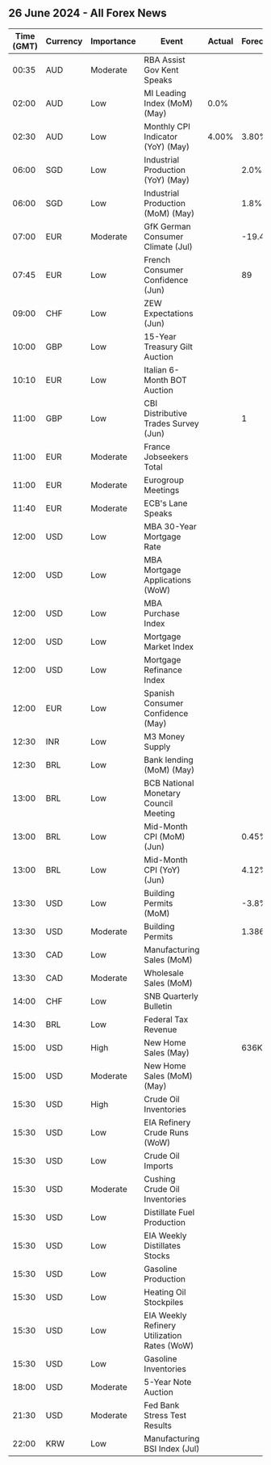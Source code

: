 ## 26 June 2024 - All Forex News

| Time (GMT) | Currency | Importance | Event | Actual | Forecast | Previous |
|------|----------|------------|-------|--------|----------|----------|
| 00:35 | AUD | Moderate | RBA Assist Gov Kent Speaks |  |  |  |
| 02:00 | AUD | Low | MI Leading Index (MoM) (May) | 0.0% |  | -0.0% |
| 02:30 | AUD | Low | Monthly CPI Indicator (YoY) (May) | 4.00% | 3.80% | 3.60% |
| 06:00 | SGD | Low | Industrial Production (YoY) (May) |  | 2.0% | -1.6% |
| 06:00 | SGD | Low | Industrial Production (MoM) (May) |  | 1.8% | 7.1% |
| 07:00 | EUR | Moderate | GfK German Consumer Climate (Jul) |  | -19.4 | -20.9 |
| 07:45 | EUR | Low | French Consumer Confidence (Jun) |  | 89 | 90 |
| 09:00 | CHF | Low | ZEW Expectations (Jun) |  |  | 18.2 |
| 10:00 | GBP | Low | 15-Year Treasury Gilt Auction |  |  | 4.067% |
| 10:10 | EUR | Low | Italian 6-Month BOT Auction |  |  | 3.648% |
| 11:00 | GBP | Low | CBI Distributive Trades Survey (Jun) |  | 1 | 8 |
| 11:00 | EUR | Moderate | France Jobseekers Total |  |  | 2,775.4K |
| 11:00 | EUR | Moderate | Eurogroup Meetings |  |  |  |
| 11:40 | EUR | Moderate | ECB's Lane Speaks |  |  |  |
| 12:00 | USD | Low | MBA 30-Year Mortgage Rate |  |  | 6.94% |
| 12:00 | USD | Low | MBA Mortgage Applications (WoW) |  |  | 0.9% |
| 12:00 | USD | Low | MBA Purchase Index |  |  | 146.0 |
| 12:00 | USD | Low | Mortgage Market Index |  |  | 210.4 |
| 12:00 | USD | Low | Mortgage Refinance Index |  |  | 552.7 |
| 12:00 | EUR | Low | Spanish Consumer Confidence (May) |  |  | 84.5 |
| 12:30 | INR | Low | M3 Money Supply |  |  | 10.9% |
| 12:30 | BRL | Low | Bank lending (MoM) (May) |  |  | 0.2% |
| 13:00 | BRL | Low | BCB National Monetary Council Meeting |  |  |  |
| 13:00 | BRL | Low | Mid-Month CPI (MoM) (Jun) |  | 0.45% | 0.44% |
| 13:00 | BRL | Low | Mid-Month CPI (YoY) (Jun) |  | 4.12% | 3.70% |
| 13:30 | USD | Low | Building Permits (MoM) |  | -3.8% | -3.0% |
| 13:30 | USD | Moderate | Building Permits |  | 1.386M | 1.440M |
| 13:30 | CAD | Low | Manufacturing Sales (MoM) |  |  | 1.1% |
| 13:30 | CAD | Moderate | Wholesale Sales (MoM) |  |  | 2.4% |
| 14:00 | CHF | Low | SNB Quarterly Bulletin |  |  |  |
| 14:30 | BRL | Low | Federal Tax Revenue |  |  | 228.90B |
| 15:00 | USD | High | New Home Sales (May) |  | 636K | 634K |
| 15:00 | USD | Moderate | New Home Sales (MoM) (May) |  |  | -4.7% |
| 15:30 | USD | High | Crude Oil Inventories |  |  | -2.547M |
| 15:30 | USD | Low | EIA Refinery Crude Runs (WoW) |  |  | -0.282M |
| 15:30 | USD | Low | Crude Oil Imports |  |  | -2.480M |
| 15:30 | USD | Moderate | Cushing Crude Oil Inventories |  |  | 0.307M |
| 15:30 | USD | Low | Distillate Fuel Production |  |  | -0.272M |
| 15:30 | USD | Low | EIA Weekly Distillates Stocks |  |  | -1.726M |
| 15:30 | USD | Low | Gasoline Production |  |  | 0.084M |
| 15:30 | USD | Low | Heating Oil Stockpiles |  |  | 0.526M |
| 15:30 | USD | Low | EIA Weekly Refinery Utilization Rates (WoW) |  |  | -1.5% |
| 15:30 | USD | Low | Gasoline Inventories |  |  | -2.280M |
| 18:00 | USD | Moderate | 5-Year Note Auction |  |  | 4.553% |
| 21:30 | USD | Moderate | Fed Bank Stress Test Results |  |  |  |
| 22:00 | KRW | Low | Manufacturing BSI Index (Jul) |  |  | 72 |
